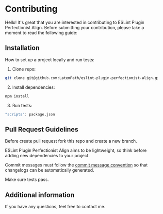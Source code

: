 # Contributing

Hello! It's great that you are interested in contributing to ESLint Plugin Perfectionist Align. Before submitting your contribution, please take a moment to read the following guide:

## Installation

How to set up a project locally and run tests:

1. Clone repo:

```sh
git clone git@github.com:LatenPath/eslint-plugin-perfectionist-align.git
```

2. Install dependencies:

```sh
npm install
```

3. Run tests:

```sh
"scripts": package.json
```

## Pull Request Guidelines

Before create pull request fork this repo and create a new branch.

ESLint Plugin Perfectionist Align aims to be lightweight, so think before adding new dependencies to your project.

Commit messages must follow the [commit message convention](https://conventionalcommits.org/) so that changelogs can be automatically generated.

Make sure tests pass.

## Additional information

If you have any questions, feel free to contact me.
